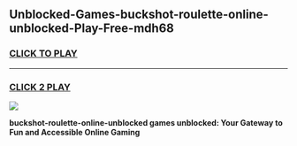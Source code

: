
## Unblocked-Games-buckshot-roulette-online-unblocked-Play-Free-mdh68
<h3>
<a href="https://premium76.site?title=buckshot-roulette-online-unblocked&ref=21A">CLICK TO PLAY</a></h3>
<hr>

<h3>
<a href="https://premium76.site?title=buckshot-roulette-online-unblocked&ref=21A">CLICK 2 PLAY</a>
  
</h3>

<a href="https://premium76.site?title=buckshot-roulette-online-unblocked&ref=21A"><img src="https://clearcache.store/games.png"></a>


**buckshot-roulette-online-unblocked games unblocked: Your Gateway to Fun and Accessible Online Gaming**

